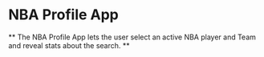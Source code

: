 # NBA Profile App


** The NBA Profile App lets the user select an active NBA player and Team and reveal stats about the search. **
